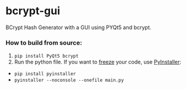 # bcrypt-gui
BCrypt Hash Generator with a GUI using PYQt5 and bcrypt.

### How to build from source:
1. `pip install PyQt5 bcrypt`
2. Run the python file. If you want to [freeze](https://docs.python-guide.org/shipping/freezing/) your code, use [PyInstaller](http://www.pyinstaller.org/):
* `pip install pyinstaller`
* `pyinstaller --noconsole --onefile main.py`
